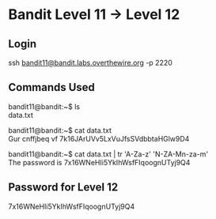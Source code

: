 # Bandit Level 11 → Level 12

## Login

ssh bandit11@bandit.labs.overthewire.org -p 2220

## Commands Used

bandit11@bandit:~$ ls  
data.txt

bandit11@bandit:~$ cat data.txt  
Gur cnffjbeq vf 7k16JArUVv5LxVuJfsSVdbbtaHGlw9D4

bandit11@bandit:~$ cat data.txt | tr 'A-Za-z' 'N-ZA-Mn-za-m'  
The password is 7x16WNeHIi5YkIhWsfFIqoognUTyj9Q4

## Password for Level 12

7x16WNeHIi5YkIhWsfFIqoognUTyj9Q4
